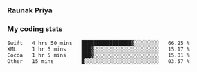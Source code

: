 ### Raunak Priya

### My coding stats

<!--START_SECTION:waka-->
```text
Swift   4 hrs 50 mins   ████████████████▓░░░░░░░░   66.25 % 
XML     1 hr 6 mins     ███▓░░░░░░░░░░░░░░░░░░░░░   15.17 % 
Cocoa   1 hr 5 mins     ███▓░░░░░░░░░░░░░░░░░░░░░   15.01 % 
Other   15 mins         █░░░░░░░░░░░░░░░░░░░░░░░░   03.57 % 
```
<!--END_SECTION:waka-->
